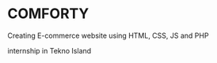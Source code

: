 <h1>COMFORTY</h1>
<p>Creating E-commerce website using HTML, CSS, JS and PHP</p>
<p>internship in Tekno Island</p>
